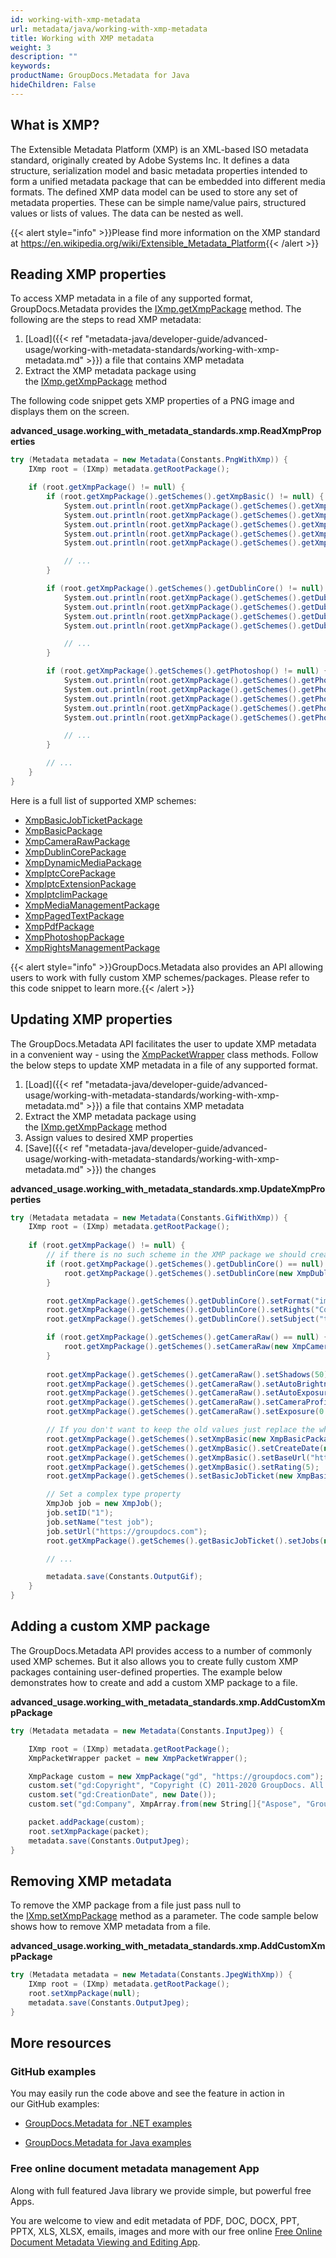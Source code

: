```yaml
---
id: working-with-xmp-metadata
url: metadata/java/working-with-xmp-metadata
title: Working with XMP metadata
weight: 3
description: ""
keywords: 
productName: GroupDocs.Metadata for Java
hideChildren: False
---
```

## What is XMP?

The Extensible Metadata Platform (XMP) is an XML-based ISO metadata standard, originally created by Adobe Systems Inc. It defines a data structure, serialization model and basic metadata properties intended to form a unified metadata package that can be embedded into different media formats. The defined XMP data model can be used to store any set of metadata properties. These can be simple name/value pairs, structured values or lists of values. The data can be nested as well.

{{< alert style="info" >}}Please find more information on the XMP standard at https://en.wikipedia.org/wiki/Extensible_Metadata_Platform{{< /alert >}}

## Reading XMP properties

To access XMP metadata in a file of any supported format, GroupDocs.Metadata provides the [IXmp.getXmpPackage](https://apireference.groupdocs.com/metadata/java/com.groupdocs.metadata.core/IXmp#getXmpPackage()) method. The following are the steps to read XMP metadata:

1.  [Load]({{< ref "metadata-java/developer-guide/advanced-usage/working-with-metadata-standards/working-with-xmp-metadata.md" >}}) a file that contains XMP metadata
2.  Extract the XMP metadata package using the [IXmp.getXmpPackage](https://apireference.groupdocs.com/metadata/java/com.groupdocs.metadata.core/IXmp#getXmpPackage()) method

The following code snippet gets XMP properties of a PNG image and displays them on the screen. 

**advanced\_usage.working\_with\_metadata\_standards.xmp.ReadXmpProperties**

```csharp
try (Metadata metadata = new Metadata(Constants.PngWithXmp)) {
	IXmp root = (IXmp) metadata.getRootPackage();

	if (root.getXmpPackage() != null) {
		if (root.getXmpPackage().getSchemes().getXmpBasic() != null) {
			System.out.println(root.getXmpPackage().getSchemes().getXmpBasic().getCreatorTool());
			System.out.println(root.getXmpPackage().getSchemes().getXmpBasic().getCreateDate());
			System.out.println(root.getXmpPackage().getSchemes().getXmpBasic().getModifyDate());
			System.out.println(root.getXmpPackage().getSchemes().getXmpBasic().getLabel());
			System.out.println(root.getXmpPackage().getSchemes().getXmpBasic().getNickname());

			// ...
		}

		if (root.getXmpPackage().getSchemes().getDublinCore() != null) {
			System.out.println(root.getXmpPackage().getSchemes().getDublinCore().getFormat());
			System.out.println(root.getXmpPackage().getSchemes().getDublinCore().getCoverage());
			System.out.println(root.getXmpPackage().getSchemes().getDublinCore().getIdentifier());
			System.out.println(root.getXmpPackage().getSchemes().getDublinCore().getSource());

			// ...
		}

		if (root.getXmpPackage().getSchemes().getPhotoshop() != null) {
			System.out.println(root.getXmpPackage().getSchemes().getPhotoshop().getColorMode());
			System.out.println(root.getXmpPackage().getSchemes().getPhotoshop().getIccProfile());
			System.out.println(root.getXmpPackage().getSchemes().getPhotoshop().getCountry());
			System.out.println(root.getXmpPackage().getSchemes().getPhotoshop().getCity());
			System.out.println(root.getXmpPackage().getSchemes().getPhotoshop().getDateCreated());

			// ...
		}

		// ...
	}
}
```

Here is a full list of supported XMP schemes:

*   [XmpBasicJobTicketPackage](https://apireference.groupdocs.com/metadata/java/com.groupdocs.metadata.core/XmpBasicJobTicketPackage)
*   [XmpBasicPackage](https://apireference.groupdocs.com/metadata/java/com.groupdocs.metadata.core/XmpBasicPackage)
*   [XmpCameraRawPackage](https://apireference.groupdocs.com/metadata/java/com.groupdocs.metadata.core/XmpCameraRawPackage)
*   [XmpDublinCorePackage](https://apireference.groupdocs.com/metadata/java/com.groupdocs.metadata.core/XmpDublinCorePackage)
*   [XmpDynamicMediaPackage](https://apireference.groupdocs.com/metadata/java/com.groupdocs.metadata.core/XmpDynamicMediaPackage)
*   [XmpIptcCorePackage](https://apireference.groupdocs.com/metadata/java/com.groupdocs.metadata.core/XmpIptcCorePackage)
*   [XmpIptcExtensionPackage](https://apireference.groupdocs.com/metadata/java/com.groupdocs.metadata.core/XmpIptcExtensionPackage)
*   [XmpIptcIimPackage](https://apireference.groupdocs.com/metadata/java/com.groupdocs.metadata.core/XmpIptcIimPackage)
*   [XmpMediaManagementPackage](https://apireference.groupdocs.com/metadata/java/com.groupdocs.metadata.core/XmpMediaManagementPackage)
*   [XmpPagedTextPackage](https://apireference.groupdocs.com/metadata/java/com.groupdocs.metadata.core/XmpPagedTextPackage)
*   [XmpPdfPackage](https://apireference.groupdocs.com/metadata/java/com.groupdocs.metadata.core/XmpPdfPackage)
*   [XmpPhotoshopPackage](https://apireference.groupdocs.com/metadata/java/com.groupdocs.metadata.core/XmpPhotoshopPackage)
*   [XmpRightsManagementPackage](https://apireference.groupdocs.com/metadata/java/com.groupdocs.metadata.core/XmpRightsManagementPackage)

{{< alert style="info" >}}GroupDocs.Metadata also provides an API allowing users to work with fully custom XMP schemes/packages. Please refer to this code snippet to learn more.{{< /alert >}}

## Updating XMP properties

The GroupDocs.Metadata API facilitates the user to update XMP metadata in a convenient way - using the [XmpPacketWrapper](https://apireference.groupdocs.com/metadata/java/com.groupdocs.metadata.core/XmpPacketWrapper) class methods. Follow the below steps to update XMP metadata in a file of any supported format.

1.  [Load]({{< ref "metadata-java/developer-guide/advanced-usage/working-with-metadata-standards/working-with-xmp-metadata.md" >}}) a file that contains XMP metadata
2.  Extract the XMP metadata package using the [IXmp.getXmpPackage](https://apireference.groupdocs.com/metadata/java/com.groupdocs.metadata.core/IXmp#getXmpPackage()) method
3.  Assign values to desired XMP properties
4.  [Save]({{< ref "metadata-java/developer-guide/advanced-usage/working-with-metadata-standards/working-with-xmp-metadata.md" >}}) the changes

**advanced\_usage.working\_with\_metadata\_standards.xmp.UpdateXmpProperties**

```csharp
try (Metadata metadata = new Metadata(Constants.GifWithXmp)) {
	IXmp root = (IXmp) metadata.getRootPackage();
	
	if (root.getXmpPackage() != null) {
		// if there is no such scheme in the XMP package we should create it
		if (root.getXmpPackage().getSchemes().getDublinCore() == null) {
			root.getXmpPackage().getSchemes().setDublinCore(new XmpDublinCorePackage());
		}

		root.getXmpPackage().getSchemes().getDublinCore().setFormat("image/gif");
		root.getXmpPackage().getSchemes().getDublinCore().setRights("Copyright (C) 2011-2020 GroupDocs. All Rights Reserved");
		root.getXmpPackage().getSchemes().getDublinCore().setSubject("test");

		if (root.getXmpPackage().getSchemes().getCameraRaw() == null) {
			root.getXmpPackage().getSchemes().setCameraRaw(new XmpCameraRawPackage());
		}
		
		root.getXmpPackage().getSchemes().getCameraRaw().setShadows(50);
		root.getXmpPackage().getSchemes().getCameraRaw().setAutoBrightness(true);
		root.getXmpPackage().getSchemes().getCameraRaw().setAutoExposure(true);
		root.getXmpPackage().getSchemes().getCameraRaw().setCameraProfile("test");
		root.getXmpPackage().getSchemes().getCameraRaw().setExposure(0.0001);

		// If you don't want to keep the old values just replace the whole scheme
		root.getXmpPackage().getSchemes().setXmpBasic(new XmpBasicPackage());
		root.getXmpPackage().getSchemes().getXmpBasic().setCreateDate(new Date());
		root.getXmpPackage().getSchemes().getXmpBasic().setBaseUrl("https://groupdocs.com");
		root.getXmpPackage().getSchemes().getXmpBasic().setRating(5);
		root.getXmpPackage().getSchemes().setBasicJobTicket(new XmpBasicJobTicketPackage());

		// Set a complex type property
		XmpJob job = new XmpJob();
		job.setID("1");
		job.setName("test job");
		job.setUrl("https://groupdocs.com");
		root.getXmpPackage().getSchemes().getBasicJobTicket().setJobs(new XmpJob[]{job});

		// ...

		metadata.save(Constants.OutputGif);
	}
}
```

## Adding a custom XMP package

The GroupDocs.Metadata API provides access to a number of commonly used XMP schemes. But it also allows you to create fully custom XMP packages containing user-defined properties. The example below demonstrates how to create and add a custom XMP package to a file.

**advanced\_usage.working\_with\_metadata\_standards.xmp.AddCustomXmpPackage**

```csharp
try (Metadata metadata = new Metadata(Constants.InputJpeg)) {

	IXmp root = (IXmp) metadata.getRootPackage();
	XmpPacketWrapper packet = new XmpPacketWrapper();

	XmpPackage custom = new XmpPackage("gd", "https://groupdocs.com");
	custom.set("gd:Copyright", "Copyright (C) 2011-2020 GroupDocs. All Rights Reserved.");
	custom.set("gd:CreationDate", new Date());
	custom.set("gd:Company", XmpArray.from(new String[]{"Aspose", "GroupDocs"}, XmpArrayType.Ordered));

	packet.addPackage(custom);
	root.setXmpPackage(packet);
	metadata.save(Constants.OutputJpeg);
}
```

## Removing XMP metadata

To remove the XMP package from a file just pass null to the [IXmp.setXmpPackage](https://apireference.groupdocs.com/metadata/java/com.groupdocs.metadata.core/IXmp#setXmpPackage(com.groupdocs.metadata.core.XmpPacketWrapper)) method as a parameter. The code sample below shows how to remove XMP metadata from a file.

**advanced\_usage.working\_with\_metadata\_standards.xmp.AddCustomXmpPackage**

```csharp
try (Metadata metadata = new Metadata(Constants.JpegWithXmp)) {
	IXmp root = (IXmp) metadata.getRootPackage();
	root.setXmpPackage(null);
	metadata.save(Constants.OutputJpeg);
}
```

## More resources

### GitHub examples

You may easily run the code above and see the feature in action in our GitHub examples:

*   [GroupDocs.Metadata for .NET examples](https://github.com/groupdocs-metadata/GroupDocs.Metadata-for-.NET)
    
*   [GroupDocs.Metadata for Java examples](https://github.com/groupdocs-metadata/GroupDocs.Metadata-for-Java)
    

### Free online document metadata management App

Along with full featured Java library we provide simple, but powerful free Apps.

You are welcome to view and edit metadata of PDF, DOC, DOCX, PPT, PPTX, XLS, XLSX, emails, images and more with our free online [Free Online Document Metadata Viewing and Editing App](https://products.groupdocs.app/metadata).
